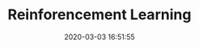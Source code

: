 ---
title:  Reinforencement Learning
categories: [学术]
tags:   [RL, Note]
copyright: false
reward: false
rating: false
related_posts: false
date: 2020-03-03 16:51:55
---